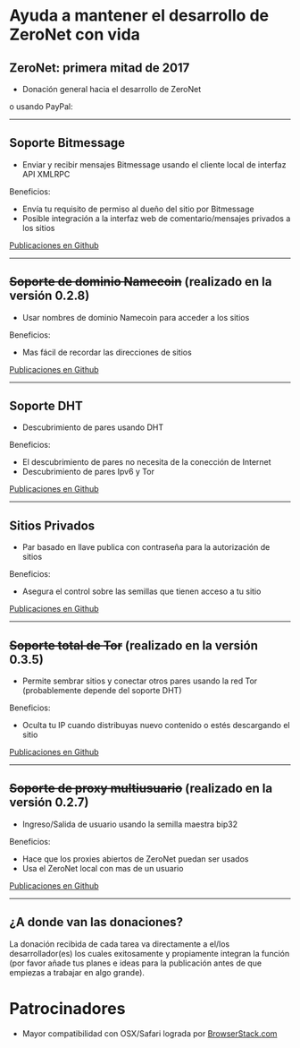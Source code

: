 <link rel=stylesheet href="../../bitcoinbar/bitcoinbar.css">


# Ayuda a mantener el desarrollo de ZeroNet con vida


## ZeroNet: primera mitad de 2017
<a href="bitcoin:1QDhxQ6PraUZa21ET5fYUCPgdrwBomnFgX?Label=ZeroNet+donation" class="bitcoinbar" data-address="1QDhxQ6PraUZa21ET5fYUCPgdrwBomnFgX" data-goal="13.0"></a>

* Donación general hacia el desarrollo de ZeroNet

<div>o usando PayPal:
<a href="https://www.paypal.me/zeronet/0usd"><img alt="" border="0" src="https://www.paypalobjects.com/webstatic/en_US/btn/btn_donate_pp_142x27.png"></a>
</form>

</div>

---


## Soporte Bitmessage

<a href="bitcoin:1JxwXnjkv5M822aoJEVJawnS2uKnnT216Z?Label=ZeroNet+Bitmessage+donation" class="bitcoinbar" data-address="1JxwXnjkv5M822aoJEVJawnS2uKnnT216Z" data-goal="1.0"></a>

 * Enviar y recibir mensajes Bitmessage usando el cliente local de interfaz API XMLRPC

Beneficios:

 * Envía tu requisito de permiso al dueño del sitio por Bitmessage
 * Posible integración a la interfaz web de comentario/mensajes privados a los sitios

[Publicaciones en Github](https://github.com/HelloZeroNet/ZeroNet/issues/65)



---


## <s>Soporte de dominio Namecoin</s> (realizado en la versión 0.2.8)

 * Usar nombres de dominio Namecoin para acceder a los sitios

Beneficios:

 * Mas fácil de recordar las direcciones de sitios

[Publicaciones en Github](https://github.com/HelloZeroNet/ZeroNet/issues/31)


---


## Soporte DHT

<a href="bitcoin:122tqTo5jTsZfF4xFodhM54b5HUkeVQL4E?Label=ZeroNet+DHT+donation" class="bitcoinbar" data-address="122tqTo5jTsZfF4xFodhM54b5HUkeVQL4E" data-goal="3.0"></a>

 * Descubrimiento de pares usando DHT

Beneficios:

 * El descubrimiento de pares no necesita de la conección de Internet
 * Descubrimiento de pares Ipv6 y Tor

[Publicaciones en Github](https://github.com/HelloZeroNet/ZeroNet/issues/57)


---


## Sitios Privados

<a href="bitcoin:1Q3jV3bAZxKBdMtVjnzfpcsmtXDspjGMnG?Label=ZeroNet+Private+sites" class="bitcoinbar" data-address="1Q3jV3bAZxKBdMtVjnzfpcsmtXDspjGMnG" data-goal="2.0"></a>

 * Par basado en llave publica con contraseña para la autorización de sitios

Beneficios:

 * Asegura el control sobre las semillas que tienen acceso a tu sitio

[Publicaciones en Github](https://github.com/HelloZeroNet/ZeroNet/issues/62)


---


## <s>Soporte total de Tor</s> (realizado en la versión 0.3.5)

 * Permite sembrar sitios y conectar otros pares usando la red Tor (probablemente depende del soporte DHT)

Beneficios:

 * Oculta tu IP cuando distribuyas nuevo contenido o estés descargando el sitio

[Publicaciones en Github](https://github.com/HelloZeroNet/ZeroNet/issues/60)



---


## <s>Soporte de proxy multiusuario</s> (realizado en la versión 0.2.7)

 * Ingreso/Salida de usuario usando la semilla maestra bip32

Beneficios:

 * Hace que los proxies abiertos de ZeroNet puedan ser usados
 * Usa el ZeroNet local con mas de un usuario

[Publicaciones en Github](https://github.com/HelloZeroNet/ZeroNet/issues/58)


---


## ¿A donde van las donaciones?

La donación recibida de cada tarea va directamente a el/los desarrollador(es) los cuales exitosamente y propiamente integran la función (por favor añade tus planes e ideas para la publicación antes de que empiezas a trabajar en algo grande).


# Patrocinadores

* Mayor compatibilidad con OSX/Safari lograda por [BrowserStack.com](https://www.browserstack.com/)


<script src='../../bitcoinbar/bitcoinbar.js'></script>

